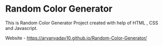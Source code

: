 # Random Color Generator
 
This is Random Color Generator Project created with help of HTML , CSS and Javascript.

Website - https://aryanyadav10.github.io/Random-Color-Generator/
